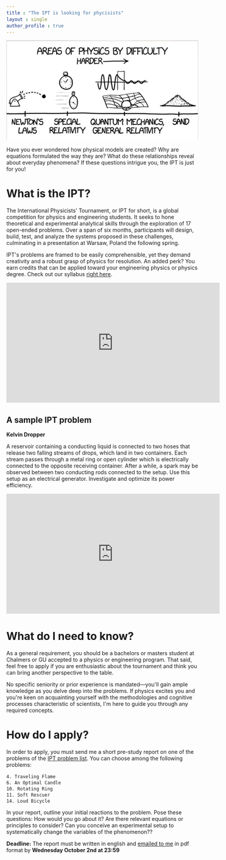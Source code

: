 ```yaml
---
title : "The IPT is looking for phycisists"
layout : single
author_profile : true
---
```

![What they never tell you during undergrad](../assets/images/physics-hardness-meme.jpg)

Have you ever wondered how physical models are created? Why are equations formulated the way they are? What do these relationships reveal about everyday phenomena? If these questions intrigue you, the IPT is just for you!
# What is the IPT?
The International Physicists' Tournament, or IPT for short, is a global competition for physics and engineering students. It seeks to hone theoretical and experimental analytical skills through the exploration of 17 open-ended problems. Over a span of six months, participants will design, build, test, and analyze the systems proposed in these challenges, culminating in a presentation at Warsaw, Poland the following spring.

IPT's problems are framed to be easily comprehensible, yet they demand creativity and a robust grasp of physics for resolution. An added perk? You earn credits that can be applied toward your engineering physics or physics degree. Check out our syllabus [right here](../assets/IPT_course_syllabus.pdf).

<iframe width="560" height="315" src="https://www.youtube.com/embed/kD28edrq_dY?si=GdP843nQ9DkJ6LVp" title="YouTube video player" frameborder="0" allow="accelerometer; autoplay; clipboard-write; encrypted-media; gyroscope; picture-in-picture; web-share" referrerpolicy="strict-origin-when-cross-origin" allowfullscreen></iframe>

## A sample IPT problem
**Kelvin Dropper**

A reservoir containing a conducting liquid is connected to two hoses that release two falling streams of drops, which land in two containers. Each stream passes through a metal ring or open cylinder which is electrically connected to the opposite receiving container. After a while, a spark may be observed between two conducting rods connected to the setup. Use this setup as an electrical generator. Investigate and optimize its power efficiency.

<iframe width="560" height="315" src="https://www.youtube.com/embed/rv4MjaF_wow?si=JBluPDYosJk3Kub7" title="YouTube video player" frameborder="0" allow="accelerometer; autoplay; clipboard-write; encrypted-media; gyroscope; picture-in-picture; web-share" referrerpolicy="strict-origin-when-cross-origin" allowfullscreen></iframe>

# What do I need to know?

As a general requirement, you should be a bachelors or masters student at Chalmers or GU accepted to a physics or engineering program. That said, feel free to apply if you are enthusiastic about the tournament and think you can bring another perspective to the table.

No specific seniority or prior experience is mandated—you'll gain ample knowledge as you delve deep into the problems. If physics excites you and you're keen on acquainting yourself with the methodologies and cognitive processes characteristic of scientists, I'm here to guide you through any required concepts.

# How do I apply?

In order to apply, you must send me a short pre-study report on one of the problems of the [IPT problem list](https://iptnet.info/problems/). You can choose among the following problems:

    4. Traveling Flame  
    6. An Optimal Candle
    10. Rotating Ring
    11. Soft Rescuer
    14. Loud Bicycle 

In your report, outline your initial reactions to the problem. Pose these questions: How would you go about it? Are there relevant equations or principles to consider? Can you conceive an experimental setup to systematically change the variables of the phenomenon??

**Deadline:** The report must be written in english and [emailed to me](mailto:vhgonzalezsa@gmail.com) in pdf format by **Wednesday October 2nd at 23:59**
